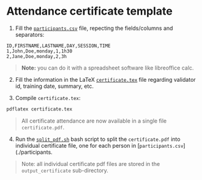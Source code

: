 # Attendance certificate template

1. Fill the [`participants.csv`](./participants.csv) file, repecting the fields/columns and separators:
```
ID,FIRSTNAME,LASTNAME,DAY,SESSION,TIME
1,John,Doe,monday,1,1h30
2,Jane,Doe,monday,2,3h
```

> **Note:** you can do it with a spreadsheet software like libreoffice calc.

2. Fill the information in the LaTeX [`certificate.tex`](./certificate.tex) file regarding validator id, training date, summary, etc.

3. Compile `certificate.tex`:
```bash
pdflatex certificate.tex
```

> All certificate attendance are now available in a single file `certificate.pdf`.

4. Run the [`split_pdf.sh`](./split_pdf.sh) bash script to split the `certificate.pdf` into individual certificate file, one for each person in [`participants.csv`](./participants.

> Note: all individual certificate pdf files are stored in the `output_certificate` sub-directory.

